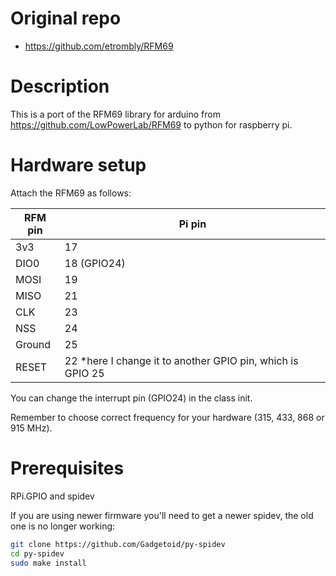# Original repo

* https://github.com/etrombly/RFM69

# Description

This is a port of the RFM69 library for arduino from https://github.com/LowPowerLab/RFM69 to python for raspberry pi.

# Hardware setup

Attach the RFM69 as follows:

| RFM pin | Pi pin  
| ------- |-------
| 3v3     | 17  
| DIO0    | 18 (GPIO24)  
| MOSI    | 19  
| MISO    | 21  
| CLK     | 23  
| NSS     | 24  
| Ground  | 25  
| RESET   | 22  *here I change it to another GPIO pin, which is GPIO 25 

You can change the interrupt pin (GPIO24) in the class init.

Remember to choose correct frequency for your hardware (315, 433, 868 or 915 MHz).

# Prerequisites

RPi.GPIO and spidev

If you are using newer firmware you'll need to get a newer spidev, the old one is no longer working:

```bash
git clone https://github.com/Gadgetoid/py-spidev
cd py-spidev
sudo make install
```

